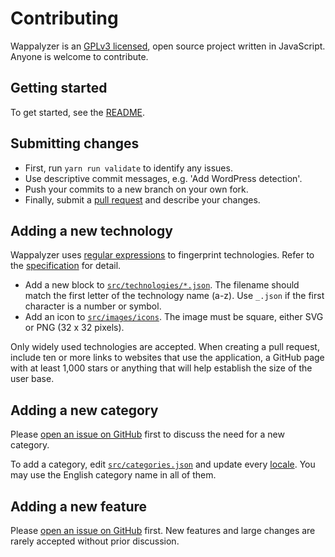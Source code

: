# Contributing

Wappalyzer is an [GPLv3 licensed](https://github.com/HTTPArchive/wappalyzer/blob/main/LICENSE), open source project written in JavaScript. Anyone is welcome to contribute.

## Getting started

To get started, see the [README](https://github.com/HTTPArchive/wappalyzer/blob/main/README.md).

## Submitting changes

- First, run `yarn run validate` to identify any issues.
- Use descriptive commit messages, e.g. 'Add WordPress detection'.
- Push your commits to a new branch on your own fork.
- Finally, submit a [pull request](https://help.github.com/articles/about-pull-requests/) and describe your changes.

## Adding a new technology

Wappalyzer uses [regular expressions](https://developer.mozilla.org/en-US/docs/Web/JavaScript/Guide/Regular_Expressions) to fingerprint technologies. Refer to the [specification](https://github.com/HTTPArchive/wappalyzer/blob/main/README.md#specification) for detail.

- Add a new block to [`src/technologies/*.json`](https://github.com/HTTPArchive/wappalyzer/blob/main/src/technologies). The filename should match the first letter of the technology name (a-z). Use `_.json` if the first character is a number or symbol.
- Add an icon to [`src/images/icons`](https://github.com/HTTPArchive/wappalyzer/tree/master/src/images/icons). The image must be square, either SVG or PNG (32 x 32 pixels).

Only widely used technologies are accepted. When creating a pull request, include ten or more links to websites that use the application, a GitHub page with at least 1,000 stars or anything that will help establish the size of the user base.

## Adding a new category

Please [open an issue on GitHub](https://github.com/HTTPArchive/wappalyzer/issues) first to discuss the need for a new category.

To add a category, edit [`src/categories.json`](https://github.com/HTTPArchive/wappalyzer/blob/main/src/categories.json) and update every [locale](https://github.com/HTTPArchive/wappalyzer/tree/master/src/_locales). You may use the English category name in all of them.

## Adding a new feature

Please [open an issue on GitHub](https://github.com/HTTPArchive/wappalyzer/issues) first. New features and large changes are rarely accepted without prior discussion.
